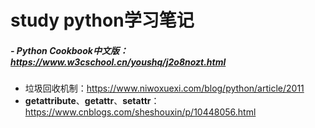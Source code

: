 # study python学习笔记

##### - Python Cookbook中文版：https://www.w3cschool.cn/youshq/j2o8nozt.html

- 垃圾回收机制：https://www.niwoxuexi.com/blog/python/article/2011
- __getattribute__、__getattr__、__setattr__：https://www.cnblogs.com/sheshouxin/p/10448056.html
